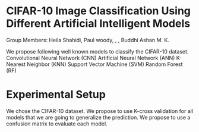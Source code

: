 # CIFAR-10 Image Classification Using Different Artificial Intelligent Models

Group Members: Heila Shahidi, Paul woody, , , Buddhi Ashan M. K. 


We propose following well known models to classify the CIFAR-10 dataset. 
Convolutional Neural Network (CNN)
Artificial Neural Network (ANN)
K-Nearest Neighbor (KNN)
Support Vector Machine (SVM)
Random Forest (RF)

# Experimental Setup
We chose the CIFAR-10 dataset. 
We propose to use K-cross validation for all models that we are going to generalize the prediction. 
We propose to use a confusion matrix to evaluate each model.
